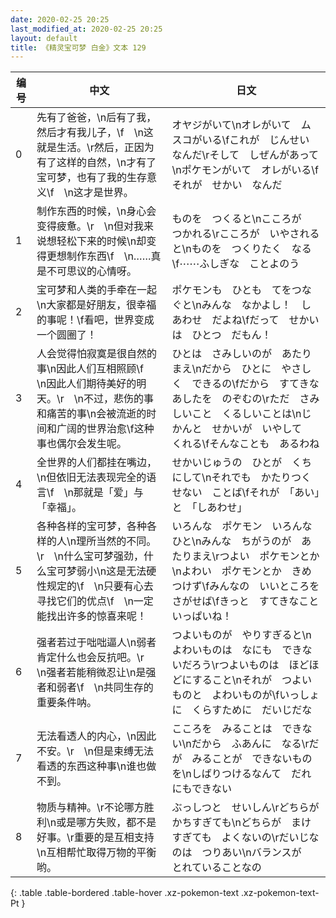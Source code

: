 ```yaml
---
date: 2020-02-25 20:25
last_modified_at: 2020-02-25 20:25
layout: default
title: 《精灵宝可梦 白金》文本 129
---
```

| 编号 | 中文 | 日文 |
| ---- | ---- | ---- |
| 0 | 先有了爸爸，\n后有了我，然后才有我儿子，\f　\n这就是生活。\r然后，正因为有了这样的自然，\n才有了宝可梦，也有了我的生存意义\f　\n这才是世界。 | オヤジがいて\nオレがいて　ムスコがいる\fこれが　じんせい　なんだ\rそして　しぜんがあって\nポケモンがいて　オレがいる\fそれが　せかい　なんだ |
| 1 | 制作东西的时候，\n身心会变得疲惫。\r　\n但对我来说想轻松下来的时候\n却变得更想制作东西\f　\n……真是不可思议的心情呀。 | ものを　つくると\nこころが　つかれる\rこころが　いやされると\nものを　つくりたく　なる\f⋯⋯ふしぎな　ことよのう |
| 2 | 宝可梦和人类的手牵在一起\n大家都是好朋友，很幸福的事呢！\f看吧，世界变成一个圆圈了！ | ポケモンも　ひとも　てをつなぐと\nみんな　なかよし！　しあわせ　だよね\fだって　せかいは　ひとつ　だもん！ |
| 3 | 人会觉得怕寂寞是很自然的事\n因此人们互相照顾\f　\n因此人们期待美好的明天。\r　\n不过，悲伤的事和痛苦的事\n会被流逝的时间和广阔的世界治愈\f这种事也偶尔会发生呢。 | ひとは　さみしいのが　あたりまえ\nだから　ひとに　やさしく　できるの\fだから　すてきな　あしたを　のぞむの\rただ　さみしいこと　くるしいことは\nじかんと　せかいが　いやして　くれる\fそんなことも　あるわね |
| 4 | 全世界的人们都挂在嘴边，\n但依旧无法表现完全的语言\f　\n那就是「爱」与「幸福」。 | せかいじゅうの　ひとが　くちにして\nそれでも　かたりつくせない　ことば\fそれが　「あい」と　「しあわせ」 |
| 5 | 各种各样的宝可梦，各种各样的人\n理所当然的不同。\r　\n什么宝可梦强劲，什么宝可梦弱小\n这是无法硬性规定的\f　\n只要有心去寻找它们的优点\f　\n一定能找出许多的惊喜来呢！ | いろんな　ポケモン　いろんな　ひと\nみんな　ちがうのが　あたりまえ\rつよい　ポケモンとか\nよわい　ポケモンとか　きめつけず\fみんなの　いいところを　さがせば\fきっと　すてきなこと　いっぱいね！ |
| 6 | 强者若过于咄咄逼人\n弱者肯定什么也会反抗吧。\r　\n强者若能稍微忍让\n是强者和弱者\f　\n共同生存的重要条件呐。 | つよいものが　やりすぎると\nよわいものは　なにも　できないだろう\rつよいものは　ほどほどにすること\nそれが　つよいものと　よわいものが\fいっしょに　くらすために　だいじだな |
| 7 | 无法看透人的内心，\n因此不安。\r　\n但是束缚无法看透的东西这种事\n谁也做不到。 | こころを　みることは　できない\nだから　ふあんに　なる\rだが　みることが　できないものを\nしばりつけるなんて　だれにもできない |
| 8 | 物质与精神。\r不论哪方胜利\n或是哪方失败，都不是好事。\r重要的是互相支持\n互相帮忙取得万物的平衡哟。 | ぶっしつと　せいしん\rどちらが　かちすぎても\nどちらが　まけすぎても　よくないの\rだいじなのは　つりあい\nバランスが　とれていることなの |
{: .table .table-bordered .table-hover .xz-pokemon-text .xz-pokemon-text-Pt }
